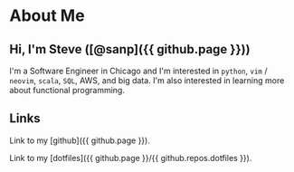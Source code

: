 # About Me

## Hi, I'm Steve ([@sanp]({{ github.page }}))

I'm a Software Engineer in Chicago and I'm interested in `python`, `vim` /
`neovim`, `scala`, `SQL`, AWS, and big data. I'm also interested in learning
more about functional programming.

## Links

Link to my [github]({{ github.page }}).

Link to my [dotfiles]({{ github.page }}/{{ github.repos.dotfiles }}).
